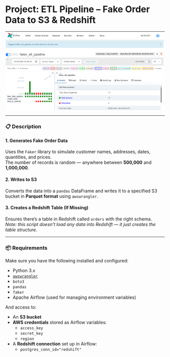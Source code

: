 # Project: ETL Pipeline – Fake Order Data to S3 & Redshift

![Alt text](faker_new.png)

---

### 📋 Description

#### 1. Generates Fake Order Data  
Uses the `Faker` library to simulate customer names, addresses, dates, quantities, and prices.  
The number of records is random — anywhere between **500,000** and **1,000,000**.

#### 2. Writes to S3  
Converts the data into a `pandas` DataFrame and writes it to a specified S3 bucket in **Parquet format** using `awswrangler`.

#### 3. Creates a Redshift Table (If Missing)  
Ensures there’s a table in Redshift called `orders` with the right schema.  
*Note: this script doesn’t load any data into Redshift — it just creates the table structure.*

---

### 📦 Requirements

Make sure you have the following installed and configured:

- Python 3.x  
- [`awswrangler`](https://github.com/aws/aws-sdk-pandas)  
- `boto3`  
- `pandas`  
- `faker`  
- Apache Airflow (used for managing environment variables)

And access to:

- An **S3 bucket**  
- **AWS credentials** stored as Airflow variables:
  - `access_key`  
  - `secret_key`  
  - `region`
- A **Redshift connection** set up in Airflow:
  - `postgres_conn_id="redshift"`
